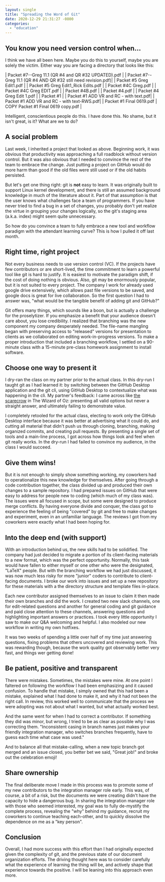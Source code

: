```yaml
---
layout: single
title: "Spreading the Word of Git"
date: 2020-12-29 21:31:27 -0800
categories: 
  - "education"
---
```

## You know you need version control when... 
I think we have all been here.  Maybe you do this to yourself, maybe you are solely the victim.  Either way you are facing a directory that looks like this: 

| Packet #7--Greg 11.1 (QR #4 and QR #32 UPDATED).pdf |
| Packet #7--Greg 11.1 (QR #4 AND QR #32 still need revision.pdf)|
| Packet #5 Greg Edit1.pdf |
| Packet #5 Greg Edit1_Rick Edits.pdf |
| Packet #4C Greg.pdf |
| Packet #4C Greg EDIT.pdf |
| Packet #4B.pdf |
| Packet #4.pdf |
| Packet #4 Greg Edit 1.pdf |
| Packet #1 |
| Packet #1 ADD VR and RC - with text.pdf|
| Packet #1 ADD VR and RC - with text-RWS.pdf|
| Packet #1 Final 0619.pdf
| COPY Packet #1 Final 0619 copy.pdf | 

Intelligent, conscientious people do this.  I have done this.  No shame, but it isn't great, is it?  What are we to do? 

## A social problem
Last week, I inherited a project that looked as above.  Beginning work, it was obvious that productivity was approaching a full roadblock without version control.  But it was also obvious that I needed to convince the rest of the team to embrace the change.  Just putting a project on GitHub would do more harm than good if the old files were still used or if the old habits persisted. 

But let's get one thing right:  git is **not** easy to learn.  It was originally built to support Linux kernel development, and there is still an assumed background knowledge in much of the literature about it.  Part of that assumption is that the user knows what challenges face a team of programmers.  If you have never tried to find a bug in a set of changes, you probably don't yet realize the virtue in grouping your changes logically, so the git's staging area (a.k.a. index) might seem quite unnecessary.  

So how do you convince a team to fully embrace a new tool and workflow paradigm with the attendant learning curve?  This is how I pulled it off last month.  

## Right time, right project
Not every business needs to use version control (VC).  If the projects have few contributors or are short-lived, the time commitment to learn a powerful tool like git is hard to justify.  It is easiest to motivate the paradigm shift, if the cost of doing nothing is obvious.  Also, git may be enormously popular, but it is not suited to every project.  The company I work for already used google drive extensively, which allows past file versions to be saved, and google docs is great for live collaboration.  So the first question I had to answer was, "what would be the tangible benefit of adding git and GitHub?"

Git offers many things, which sounds like a boon, but is actually a challenge for the proselytizer.  If you emphasize a benefit that your audience doesn't care about, you lose credibility.  I realized that branching was the new component my company desperately needed.  The file-name mangling began with preserving access to "released" versions for presentation to clients as we collaborated on editing work-in-progress versions.  To make a proper introduction that included a branching workflow, I settled on a 90-minute class with a 15-minute pre-class homework assignment to install software. 

## Choose one way to present it
I dry-ran the class on my partner prior to the actual class.  In this dry-run I taught git as I had learned it: by switching between the GitHub Desktop application and the git cli, using GitHub Desktop to contextualize what was happening in the cli.  My partner's feedback: I came across like [the scarecrow](https://www.youtube.com/watch?v=8H_3SahMLR0) in The Wizard of Oz: presenting all valid options but never a straight answer, and ultimately failing to demonstrate value.  

I completely retooled for the actual class, electing to work only the GitHub Desktop interface because it was better at advertising what it could do, and cutting all material that didn't push us through cloning, branching, making organized commits, and creating pull requests.  By presenting a single set of tools and a main-line process, I got across how things look and feel when git really works.  In the dry-run I had failed to convince my audience, in the class I would succeed. 

## Give them wins! 
But it is not enough to simply show something working, my coworkers had to operationalize this new knowledge for themselves.  After going through a code contribution together, the class divided up and produced their own changes to a sample repository.  I had prepared issues on GitHub that were easy to address for people new to coding (which much of my class was).  The issues were all focused in scope, but some were designed to produce merge conflicts.  By having everyone divide and conquer, the class got to experience the feeling of being "covered" by git and free to make changes and experiment, even in an unfamiliar language.  The reviews I got from my coworkers were exactly what I had been hoping for.  

## Into the deep end (with support)
With an introduction behind us, the new skills had to be solidified.  The company had just decided to migrate a portion of its client-facing materials to a new format, which was the perfect opportunity.  Normally, this task would have fallen to either myself or one other who were the designated, "LaTeX" people.  But with the branching workflow we had just discussed, it was now much less risky for more "junior" coders to contribute to client-facing documents.  I broke our work into issues and set up a new repository for these materials with a the directory structure and template files in-place. 

Each new contributor assigned themselves to an issue to claim it then made their own branches and did the work.  I created two new slack channels, one for edit-related questions and another for general coding and git guidance and paid close attention to these channels, answering questions and highlighting important answers or practices.  I took every little opportunity I saw to make our Q&A welcoming and helpful.  I also modeled our new workflow in writing my own hotfixes. 

It was two weeks of spending a little over half of my time just answering questions, fixing problems that others uncovered and reviewing work.  This was rewarding though, because the work quality got observably better very fast, and things wer getting done!

## Be patient, positive and transparent
There were mistakes.  Sometimes, the mistakes were mine.  At one point I faltered on following the workflow I had been emphasizing and it caused confusion.  To handle that mistake, I simply owned that this had been a mistake, explained what I had done to make it, and why it had not been the right call.  In review, this worked well to communicate that the process we were adopting was not about what I wanted, but what actually worked best.  

And the same went for when I had to correct a contributor.  If something they did was minor, but wrong, I tried to be as clear as possible why I was correcting them.  "Inconsistent casing in branch names just makes your friendly integration manager, who switches branches frequently, have to guess each time what case was used."

And to balance all that mistake-calling, when a new topic branch got merged and an issue closed, you better bet we said, "Great job!" and broke out the celebration emoji! 

## Share ownership
The final deliberate move I made in this process was to promote some of my new contributors to the integration manager role early.  This was, of course, a bit of a risk, but the documents we were creating didn't have the capacity to hide a dangerous bug.  In sharing the integration manager role with those who seemed interested, my goal was to fully de-mystify the complete process, revealing the "why" behind my guidance, recruit my coworkers to continue teaching each-other, and to quickly dissolve the dependence on me as a "key person".  

## Conclusion
Overall, I had more success with this effort than I had originally expected given the complexity of git, and the previous state of our document organization efforts.  The driving thought here was to consider carefully what the experience of learning the thing will be, and actively shape that experience towards the positive.  I will be leaning into this approach even more.